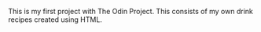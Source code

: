 This is my first project with The Odin Project. This consists of my own drink recipes created using HTML. 